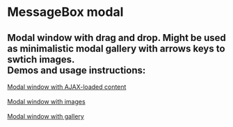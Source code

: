 MessageBox modal
=============
Modal window with drag and drop. Might be used as minimalistic modal gallery with arrows keys to swtich images. <br >
Demos and usage instructions:
-------------
[Modal window with AJAX-loaded content](http://vhornets.github.io/js-modal/#modal-ajax)<br > <br >
[Modal window with images](http://vhornets.github.io/js-modal/#modal-images)<br > <br >
[Modal window with gallery](http://vhornets.github.io/js-modal/#modal-gallery)<br ><br >